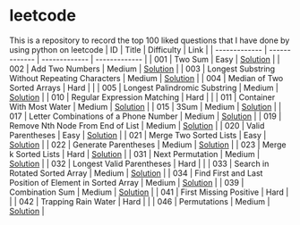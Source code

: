 # leetcode
This is a repository to record the top 100 liked questions that I have done by using python on leetcode
| ID | Title | Difficulty | Link |
| ------------- | ------------- | ------------- | ------------- |
| 001 | Two Sum | Easy | [Solution](https://github.com/xingjianxiao/leetcode/blob/master/1.two-sum.py) |
| 002 | Add Two Numbers | Medium | [Solution](https://github.com/xingjianxiao/leetcode/blob/master/2.add-two-numbers.py) |
| 003 | Longest Substring Without Repeating Characters | Medium | [Solution](https://github.com/xingjianxiao/leetcode/blob/master/3.longest-substring-without-repeating-characters.py) |
| 004 | Median of Two Sorted Arrays | Hard | |
| 005 | Longest Palindromic Substring | Medium | [Solution](https://github.com/xingjianxiao/leetcode/blob/master/5.longest-palindromic-substring.py) |
| 010 | Regular Expression Matching | Hard | |
| 011 |	Container With Most Water | Medium | [Solution](https://github.com/xingjianxiao/leetcode/blob/master/11.container-with-most-water.py) |
| 015 | 3Sum | Medium | [Solution](https://github.com/xingjianxiao/leetcode/blob/master/15.3-sum.py) |
| 017 | Letter Combinations of a Phone Number | Medium | [Solution](https://github.com/xingjianxiao/leetcode/blob/master/17.letter-combinations-of-a-phone-number.py) |
| 019 | Remove Nth Node From End of List | Medium | [Solution](https://github.com/xingjianxiao/leetcode/blob/master/19.remove-nth-node-from-end-of-list.py) |
| 020 | Valid Parentheses | Easy | [Solution](https://github.com/xingjianxiao/leetcode/blob/master/20.valid-parentheses.py) |
| 021 | Merge Two Sorted Lists | Easy | [Solution](https://github.com/xingjianxiao/leetcode/blob/master/21.merge-two-sorted-lists.py) |
| 022 | Generate Parentheses | Medium | [Solution](https://github.com/xingjianxiao/leetcode/blob/master/22.generate-parentheses.py) |
| 023 | Merge k Sorted Lists | Hard | [Solution](https://github.com/xingjianxiao/leetcode/blob/master/23.merge-k-sorted-lists.py) |
| 031 | Next Permutation | Medium | [Solution](https://github.com/xingjianxiao/leetcode/blob/master/2.add-two-numbers.py) |
| 032 | Longest Valid Parentheses | Hard | |
| 033 | Search in Rotated Sorted Array | Medium | [Solution](https://github.com/xingjianxiao/leetcode/blob/master/33.search-in-rotated-sorted-array.py) |
| 034 | Find First and Last Position of Element in Sorted Array | Medium | [Solution](https://github.com/xingjianxiao/leetcode/blob/master/34.find-first-and-last-position-of-element-in-sorted-array.py) |
| 039 | Combination Sum | Medium | [Solution](https://github.com/xingjianxiao/leetcode/blob/master/39.combination-sum.py) |
| 041 | First Missing Positive | Hard | |
| 042 | Trapping Rain Water | Hard | |
| 046 | Permutations | Medium | [Solution](https://github.com/xingjianxiao/leetcode/blob/master/46.permutations.py) |
